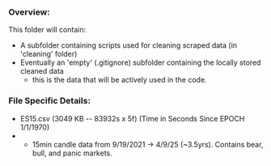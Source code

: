 ### Overview:

This folder will contain:
- A subfolder containing scripts used for cleaning scraped data (in 'cleaning' folder)
- Eventually an 'empty' (.gitignore) subfolder containing the locally stored cleaned data
  - this is the data that will be actively used in the code. 


### File Specific Details:

- ES15.csv (3049 KB -- 83932s x 5f) (Time in Seconds Since EPOCH 1/1/1970)
- - 15min candle data from 9/19/2021 -> 4/9/25 (~3.5yrs). Contains bear, bull, and panic markets.